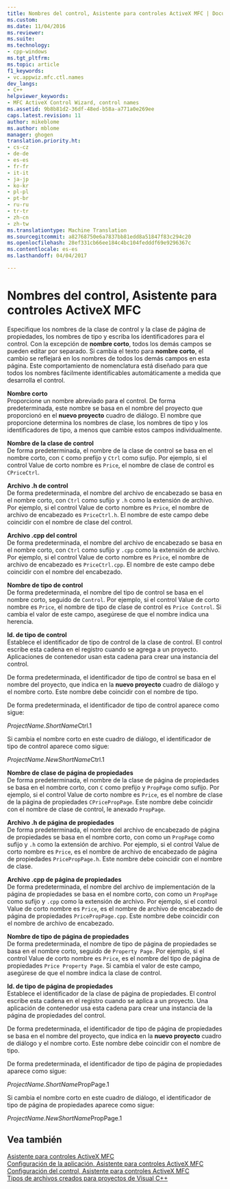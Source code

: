 ```yaml
---
title: Nombres del control, Asistente para controles ActiveX MFC | Documentos de Microsoft
ms.custom: 
ms.date: 11/04/2016
ms.reviewer: 
ms.suite: 
ms.technology:
- cpp-windows
ms.tgt_pltfrm: 
ms.topic: article
f1_keywords:
- vc.appwiz.mfc.ctl.names
dev_langs:
- C++
helpviewer_keywords:
- MFC ActiveX Control Wizard, control names
ms.assetid: 9b8b81d2-36df-48ed-b58a-a771a0e269ee
caps.latest.revision: 11
author: mikeblome
ms.author: mblome
manager: ghogen
translation.priority.ht:
- cs-cz
- de-de
- es-es
- fr-fr
- it-it
- ja-jp
- ko-kr
- pl-pl
- pt-br
- ru-ru
- tr-tr
- zh-cn
- zh-tw
ms.translationtype: Machine Translation
ms.sourcegitcommit: a82768750e6a7837bb81edd8a51847f83c294c20
ms.openlocfilehash: 28ef331cb66ee184c4bc104fedddf69e9296367c
ms.contentlocale: es-es
ms.lasthandoff: 04/04/2017

---
```

# <a name="control-names-mfc-activex-control-wizard"></a>Nombres del control, Asistente para controles ActiveX MFC
Especifique los nombres de la clase de control y la clase de página de propiedades, los nombres de tipo y escriba los identificadores para el control. Con la excepción de **nombre corto**, todos los demás campos se pueden editar por separado. Si cambia el texto para **nombre corto**, el cambio se reflejará en los nombres de todos los demás campos en esta página. Este comportamiento de nomenclatura está diseñado para que todos los nombres fácilmente identificables automáticamente a medida que desarrolla el control.  
  
 **Nombre corto**  
 Proporcione un nombre abreviado para el control. De forma predeterminada, este nombre se basa en el nombre del proyecto que proporcionó en el **nuevo proyecto** cuadro de diálogo. El nombre que proporcione determina los nombres de clase, los nombres de tipo y los identificadores de tipo, a menos que cambie estos campos individualmente.  
  
 **Nombre de la clase de control**  
 De forma predeterminada, el nombre de la clase de control se basa en el nombre corto, con `C` como prefijo y `Ctrl` como sufijo. Por ejemplo, si el control Value de corto nombre es `Price`, el nombre de clase de control es `CPriceCtrl`.  
  
 **Archivo .h de control**  
 De forma predeterminada, el nombre del archivo de encabezado se basa en el nombre corto, con `Ctrl` como sufijo y `.h` como la extensión de archivo. Por ejemplo, si el control Value de corto nombre es `Price`, el nombre de archivo de encabezado es `PriceCtrl.h`. El nombre de este campo debe coincidir con el nombre de clase del control.  
  
 **Archivo .cpp del control**  
 De forma predeterminada, el nombre del archivo de encabezado se basa en el nombre corto, con `Ctrl` como sufijo y `.cpp` como la extensión de archivo. Por ejemplo, si el control Value de corto nombre es `Price`, el nombre de archivo de encabezado es `PriceCtrl.cpp`. El nombre de este campo debe coincidir con el nombre del encabezado.  
  
 **Nombre de tipo de control**  
 De forma predeterminada, el nombre del tipo de control se basa en el nombre corto, seguido de `Control`. Por ejemplo, si el control Value de corto nombre es `Price`, el nombre de tipo de clase de control es `Price Control`. Si cambia el valor de este campo, asegúrese de que el nombre indica una herencia.  
  
 **Id. de tipo de control**  
 Establece el identificador de tipo de control de la clase de control. El control escribe esta cadena en el registro cuando se agrega a un proyecto. Aplicaciones de contenedor usan esta cadena para crear una instancia del control.  
  
 De forma predeterminada, el identificador de tipo de control se basa en el nombre del proyecto, que indica en la **nuevo proyecto** cuadro de diálogo y el nombre corto. Este nombre debe coincidir con el nombre de tipo.  
  
 De forma predeterminada, el identificador de tipo de control aparece como sigue:  
  
 *ProjectName.ShortName*Ctrl.1  
  
 Si cambia el nombre corto en este cuadro de diálogo, el identificador de tipo de control aparece como sigue:  
  
 *ProjectName.NewShortName*Ctrl.1  
  
 **Nombre de clase de página de propiedades**  
 De forma predeterminada, el nombre de la clase de página de propiedades se basa en el nombre corto, con `C` como prefijo y `PropPage` como sufijo. Por ejemplo, si el control Value de corto nombre es `Price`, es el nombre de clase de la página de propiedades `CPricePropPage`. Este nombre debe coincidir con el nombre de clase de control, le anexado `PropPage`.  
  
 **Archivo .h de página de propiedades**  
 De forma predeterminada, el nombre del archivo de encabezado de página de propiedades se basa en el nombre corto, con como un `PropPage` como sufijo y `.h` como la extensión de archivo. Por ejemplo, si el control Value de corto nombre es `Price`, es el nombre de archivo de encabezado de página de propiedades `PricePropPage.h`. Este nombre debe coincidir con el nombre de clase.  
  
 **Archivo .cpp de página de propiedades**  
 De forma predeterminada, el nombre del archivo de implementación de la página de propiedades se basa en el nombre corto, con como un `PropPage` como sufijo y `.cpp` como la extensión de archivo. Por ejemplo, si el control Value de corto nombre es `Price`, es el nombre de archivo de encabezado de página de propiedades `PricePropPage.cpp`. Este nombre debe coincidir con el nombre de archivo de encabezado.  
  
 **Nombre de tipo de página de propiedades**  
 De forma predeterminada, el nombre de tipo de página de propiedades se basa en el nombre corto, seguido de `Property Page`. Por ejemplo, si el control Value de corto nombre es `Price`, es el nombre del tipo de página de propiedades `Price Property Page`. Si cambia el valor de este campo, asegúrese de que el nombre indica la clase de control.  
  
 **Id. de tipo de página de propiedades**  
 Establece el identificador de la clase de página de propiedades. El control escribe esta cadena en el registro cuando se aplica a un proyecto. Una aplicación de contenedor usa esta cadena para crear una instancia de la página de propiedades del control.  
  
 De forma predeterminada, el identificador de tipo de página de propiedades se basa en el nombre del proyecto, que indica en la **nuevo proyecto** cuadro de diálogo y el nombre corto. Este nombre debe coincidir con el nombre de tipo.  
  
 De forma predeterminada, el identificador de tipo de página de propiedades aparece como sigue:  
  
 *ProjectName.ShortName*PropPage.1  
  
 Si cambia el nombre corto en este cuadro de diálogo, el identificador de tipo de página de propiedades aparece como sigue:  
  
 *ProjectName.NewShortName*PropPage.1  
  
## <a name="see-also"></a>Vea también  
 [Asistente para controles ActiveX MFC](../../mfc/reference/mfc-activex-control-wizard.md)   
 [Configuración de la aplicación, Asistente para controles ActiveX MFC](../../mfc/reference/application-settings-mfc-activex-control-wizard.md)   
 [Configuración del control, Asistente para controles ActiveX MFC](../../mfc/reference/control-settings-mfc-activex-control-wizard.md)   
 [Tipos de archivos creados para proyectos de Visual C++](../../ide/file-types-created-for-visual-cpp-projects.md)



